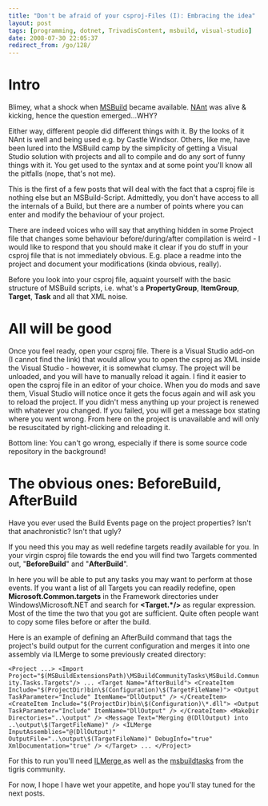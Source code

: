 ```yaml
---
title: "Don't be afraid of your csproj-Files (I): Embracing the idea"
layout: post
tags: [programming, dotnet, TrivadisContent, msbuild, visual-studio]
date: 2008-07-30 22:05:37
redirect_from: /go/128/
---
```


# Intro

Blimey, what a shock when [MSBuild](http://msdn.microsoft.com/en-us/library/0k6kkbsd.aspx) became available. [NAnt](http://nant.sourceforge.net/) was alive & kicking, hence the question emerged...WHY?

Either way, different people did different things with it. By the looks of it NAnt is well and being used e.g. by Castle Windsor. Others, like me, have been lured into the MSBuild camp by the simplicity of getting a Visual Studio solution with projects and all to compile and do any sort of funny things with it. You get used to the syntax and at some point you'll know all the pitfalls (nope, that's not me).

This is the first of a few posts that will deal with the fact that a csproj file is nothing else but an MSBuild-Script. Admittedly, you don't have access to all the internals of a Build, but there are a number of points where you can enter and modify the behaviour of your project.

There are indeed voices who will say that anything hidden in some Project file that changes some behaviour before/during/after compilation is weird - I would like to respond that you should make it clear if you do stuff in your csproj file that is not immediately obvious. E.g. place a readme into the project and document your modifications (kinda obvious, really).

Before you look into your csproj file, aquaint yourself with the basic structure of MSBuild scripts, i.e. what's a **PropertyGroup**, **ItemGroup**, **Target**, **Task** and all that XML noise.

# All will be good

Once you feel ready, open your csproj file. There is a Visual Studio add-on (I cannot find the link) that would allow you to open the csproj as XML inside the Visual Studio - however, it is somewhat clumsy. The project will be unloaded, and you will have to manually reload it again. I find it easier to open the csproj file in an editor of your choice. When you do mods and save them, Visual Studio will notice once it gets the focus again and will ask you to reload the project. If you didn't mess anything up your project is renewed with whatever you changed. If you failed, you will get a message box stating where you went wrong. From here on the project is unavailable and will only be resuscitated by right-clicking and reloading it. 

Bottom line: You can't go wrong, especially if there is some source code repository in the background!

# The obvious ones: BeforeBuild, AfterBuild

Have you ever used the Build Events page on the project properties? Isn't that anachronistic? Isn't that ugly?

If you need this you may as well redefine targets readily available for you. In your virgin csproj file towards the end you will find two Targets commented out, "**BeforeBuild**" and "**AfterBuild**".

In here you will be able to put any tasks you may want to perform at those events. If you want a list of all Targets you can readily redefine, open **Microsoft.Common.targets** in the Framework directories under Windows\Microsoft.NET and search for **&lt;Target.*/&gt;** as regular expression. Most of the time the two that you got are sufficient. Quite often people want to copy some files before or after the build. 

Here is an example of defining an AfterBuild command that tags the project's build output for the current configuration and merges it into one assembly via ILMerge to some previously created directory:

`
<Project ...>
  <Import Project="$(MSBuildExtensionsPath)\MSBuildCommunityTasks\MSBuild.Community.Tasks.Targets"/>
  ...
  <Target Name="AfterBuild">
    <CreateItem Include="$(ProjectDir)bin\$(Configuration)\$(TargetFileName)">
      <Output TaskParameter="Include" ItemName="DllOutput" />
    </CreateItem>
    <CreateItem Include="$(ProjectDir)bin\$(Configuration)\*.dll">
      <Output TaskParameter="Include" ItemName="DllOutput" />
    </CreateItem>
    <MakeDir Directories="..\output" />
    <Message Text="Merging @(DllOutput) into ..\output\$(TargetFileName)" />
    <ILMerge InputAssemblies="@(DllOutput)" 
      OutputFile="..\output\$(TargetFileName)"
      DebugInfo="true"
      XmlDocumentation="true" />
  </Target>
  ...
</Project>
`

For this to run you'll need [ILMerge ](http://research.microsoft.com/~mbarnett/ILMerge.aspx)as well as the 
[msbuildtasks](http://msbuildtasks.tigris.org/) from the tigris community.

For now, I hope I have wet your appetite, and hope you'll stay tuned for the next posts.